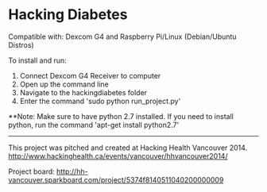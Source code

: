 Hacking Diabetes
===============

Compatible with: Dexcom G4 and Raspberry Pi/Linux (Debian/Ubuntu Distros)

To install and run:
1. Connect Dexcom G4 Receiver to computer
2. Open up the command line
3. Navigate to the hackingdiabetes folder
4. Enter the command 'sudo python run_project.py'

**Note: Make sure to have python 2.7 installed.
If you need to install python, run the command 'apt-get install python2.7'

--------------
This project was pitched and created at Hacking Health Vancouver 2014.
http://www.hackinghealth.ca/events/vancouver/hhvancouver2014/

Project board: http://hh-vancouver.sparkboard.com/project/5374f8140511040200000009
